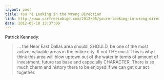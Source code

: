 ```yaml
---
layout: post
title: You're Looking in the Wrong Direction
link: http://www.carfreeinbigd.com/2012/05/youre-looking-in-wrong-direction.html
date: 2012-05-10 15:37:00
---
```


Patrick Kennedy:
> ... the Near East Dallas area should, SHOULD, be one of the most
> active, valuable areas in the entire city. If not THE most. This is
> why I think this area will blow uptown out of the water in terms of
> amount of investment, future tax base and especially CHARACTER. There
> is so much charm and history there to be enjoyed if we can get our act
> together.

